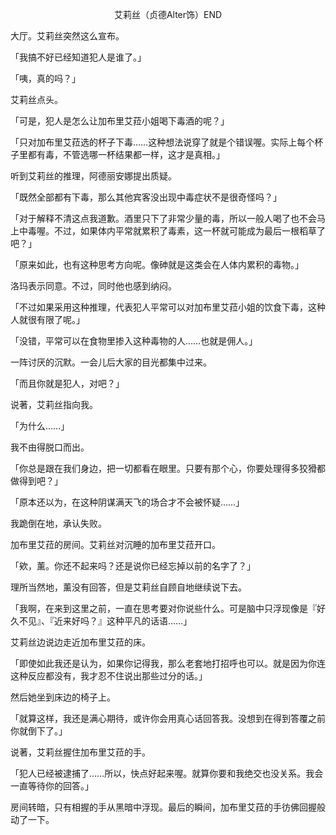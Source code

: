 <p align="center">艾莉丝（贞德Alter饰）END</p>

大厅。艾莉丝突然这么宣布。

「我搞不好已经知道犯人是谁了。」

「咦，真的吗？」

艾莉丝点头。

「可是，犯人是怎么让加布里艾菈小姐喝下毒酒的呢？」

「只对加布里艾菈选的杯子下毒……这种想法说穿了就是个错误喔。实际上每个杯子里都有毒，不管选哪一杯结果都一样，这才是真相。」

听到艾莉丝的推理，阿德丽安娜提出质疑。

「既然全部都有下毒，那么其他宾客没出现中毒症状不是很奇怪吗？」

「对于解释不清这点我道歉。酒里只下了非常少量的毒，所以一般人喝了也不会马上中毒喔。不过，如果体内平常就累积了毒素，这一杯就可能成为最后一根稻草了吧？」

「原来如此，也有这种思考方向呢。像砷就是这类会在人体内累积的毒物。」

洛玛表示同意。不过，同时他也感到纳闷。

「不过如果采用这种推理，代表犯人平常可以对加布里艾菈小姐的饮食下毒，这种人就很有限了呢。」

「没错，平常可以在食物里掺入这种毒物的人……也就是佣人。」

一阵讨厌的沉默。一会儿后大家的目光都集中过来。

「而且你就是犯人，对吧？」

说著，艾莉丝指向我。

「为什么……」

我不由得脱口而出。

「你总是跟在我们身边，把一切都看在眼里。只要有那个心，你要处理得多狡猾都做得到吧？」

「原本还以为，在这种阴谋满天飞的场合才不会被怀疑……」

我跪倒在地，承认失败。

加布里艾菈的房间。艾莉丝对沉睡的加布里艾菈开口。

「欸，薰。你还不起来吗？还是说你已经忘掉以前的名字了？」

理所当然地，薰没有回答，但是艾莉丝自顾自地继续说下去。

「我啊，在来到这里之前，一直在思考要对你说些什么。可是脑中只浮现像是『好久不见』、『近来好吗？』这种平凡的话语……」

艾莉丝边说边走近加布里艾菈的床。

「即使如此我还是认为，如果你记得我，那么老套地打招呼也可以。就是因为你连这种反应都没有，我才忍不住说出那些过分的话。」

然后她坐到床边的椅子上。

「就算这样，我还是满心期待，或许你会用真心话回答我。没想到在得到答覆之前你就倒下了。」

说著，艾莉丝握住加布里艾菈的手。

「犯人已经被逮捕了……所以，快点好起来喔。就算你要和我绝交也没关系。我会一直等待你的回答。」

房间转暗，只有相握的手从黑暗中浮现。最后的瞬间，加布里艾菈的手彷佛回握般动了一下。

